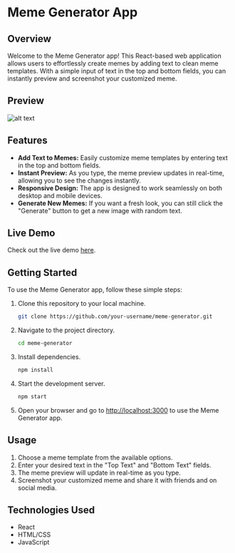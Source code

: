 # Meme Generator App

## Overview

Welcome to the Meme Generator app! This React-based web application allows users to effortlessly create memes by adding text to clean meme templates. With a simple input of text in the top and bottom fields, you can instantly preview and screenshot your customized meme.

## Preview

![alt text](https://github.com/ehtishamsh/meme-generator/blob/main/preview.png)

## Features

- **Add Text to Memes:** Easily customize meme templates by entering text in the top and bottom fields.
- **Instant Preview:** As you type, the meme preview updates in real-time, allowing you to see the changes instantly.
- **Responsive Design:** The app is designed to work seamlessly on both desktop and mobile devices.
- **Generate New Memes:** If you want a fresh look, you can still click the "Generate" button to get a new image with random text.

## Live Demo

Check out the live demo [here](https://tranquil-sopapillas-22fd4d.netlify.app/).

## Getting Started

To use the Meme Generator app, follow these simple steps:

1. Clone this repository to your local machine.

   ```bash
   git clone https://github.com/your-username/meme-generator.git
   ```

2. Navigate to the project directory.

   ```bash
   cd meme-generator
   ```

3. Install dependencies.

   ```bash
   npm install
   ```

4. Start the development server.

   ```bash
   npm start
   ```

5. Open your browser and go to [http://localhost:3000](http://localhost:3000) to use the Meme Generator app.

## Usage

1. Choose a meme template from the available options.
2. Enter your desired text in the "Top Text" and "Bottom Text" fields.
3. The meme preview will update in real-time as you type.
4. Screenshot your customized meme and share it with friends and on social media.

## Technologies Used

- React
- HTML/CSS
- JavaScript
